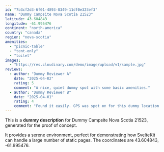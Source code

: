 ```yaml
---
id: "7b3cf2d3-6f01-4893-8349-11df0e323ef3"
name: "Dummy Campsite Nova Scotia 21523"
latitude: 43.604843
longitude: -61.995476
continent: "north-america"
country: "canada"
region: "nova-scotia"
amenities:
  - "picnic-table"
  - "tent-only"
  - "toilet"
images:
  - "https://res.cloudinary.com/demo/image/upload/v1/sample.jpg"
reviews:
  - author: "Dummy Reviewer A"
    date: "2025-04-02"
    rating: 5
    comment: "A nice, quiet dummy spot with some basic amenities."
  - author: "Dummy Reviewer B"
    date: "2025-04-01"
    rating: 4
    comment: "Found it easily. GPS was spot on for this dummy location."
---
```


This is a **dummy description** for Dummy Campsite Nova Scotia 21523, generated for the proof of concept.

It provides a serene environment, perfect for demonstrating how SvelteKit can handle a large number of static pages. The coordinates are 43.604843, -61.995476.
